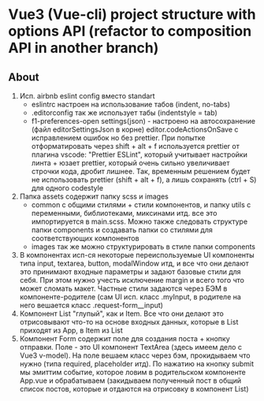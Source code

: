 # Vue3 (Vue-cli) project structure with options API (refactor to composition API in another branch)

## About
1. Исп. airbnb eslint config вместо standart
   - eslintrc настроен на использование табов (indent, no-tabs)
   - .editorconfig так же использует табы (indentstyle = tab)
   - f1-preferences-open settings(json) - настроено на автосохранение (файл editorSettingsJson в корне) editor.codeActionsOnSave 
    с исправлением ошибок но без prettier.
    При попытке отформатировать через shift + alt + f используется prettier от плагина vscode: "Prettier ESLint",
    который учитывает настройки линта + юзает prettier, который очень сильно увеличивает строчки кода, дробит лишнее.
    Так, временным решением будет не использовать prettier (shift + alt + f), а лишь сохранять (ctrl + S) для одного codestyle
2. Папка assets содержит папку scss и images 
    - common с общими стилями + стили компонентов,
    и папку utils с переменными, библиотеками, миксинами итд. все это импортируется в main.scss.
    Можно также следовать структуре папки components и создавать папки со стилями для соответствующих компонентов
   - images так же можно структурировать в стиле папки components
3. В компонентах исп-ся некоторые переиспользуемые UI компоненты типа input, textarea, button, modalWindow итд, 
   и все что они делают это принимают входные параметры и задают базовые стили для себя.
   При этом нужно учесть исключение margin и всего того что может сломать макет. Частные стили задаются через БЭМ
   в компоненте-родителе (сам UI исп. класс .myInput, в родителе на него вешается класс .request-form__input)
4. Компонент List "глупый", как и Item. Все что они делают это отрисовывают что-то на основе входных данных, 
   которые в List приходят из App, в Item из List
5. Компонент Form содержит поле для создания поста + кнопку отправки. Поле - это UI компонент TextArea (здесь имеем дело
   с Vue3 v-model). На поле вешаем класс через бэм, прокидываем что нужно (типа required, placeholder итд).
   По нажатию на кнопку submit мы эмиттим событие, которое ловим в родительском компоненте App.vue и обрабатываем (закидываем
   полученный пост в общий список постов, которые и отдаются на отрисовку в компонент List)
